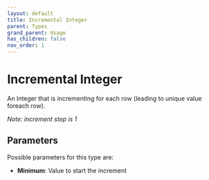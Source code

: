 ```yaml
---
layout: default
title: Incremental Integer
parent: Types
grand_parent: Usage
has_children: false
nav_order: 1
---
```


# Incremental Integer

An Integer that is incrementing for each row (leading to unique value foreach row).

_Note: increment step is 1_

## Parameters

Possible parameters for this type are:

- **Minimum**: Value to start the increment


